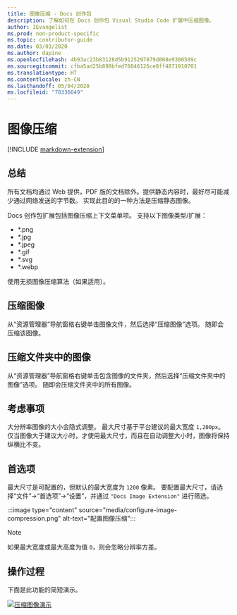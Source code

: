 ```yaml
---
title: 图像压缩 - Docs 创作包
description: 了解如何在 Docs 创作包 Visual Studio Code 扩展中压缩图像。
author: IEvangelist
ms.prod: non-product-specific
ms.topic: contributor-guide
ms.date: 03/03/2020
ms.author: dapine
ms.openlocfilehash: 4b93ac23b83128d5b9125297879d008e9300509c
ms.sourcegitcommit: cfba5ad25b898bfed76046126ce8ff4871910701
ms.translationtype: HT
ms.contentlocale: zh-CN
ms.lasthandoff: 05/04/2020
ms.locfileid: "78336649"
---
```

# <a name="image-compression"></a>图像压缩

[!INCLUDE [markdown-extension](includes/image-extension.md)]

## <a name="summary"></a>总结

所有文档均通过 Web 提供，PDF 版的文档除外。提供静态内容时，最好尽可能减少通过网络发送的字节数。 实现此目的的一种方法是压缩静态图像。

Docs 创作包扩展包括图像压缩上下文菜单项。 支持以下图像类型/扩展：

* \*.png
* \*.jpg
* \*.jpeg
* \*.gif
* \*.svg
* \*.webp

使用无损图像压缩算法（如果适用）。

## <a name="compress-image"></a>压缩图像

从“资源管理器”导航窗格右键单击图像文件，然后选择“压缩图像”选项。 随即会压缩该图像。

## <a name="compress-images-in-folder"></a>压缩文件夹中的图像

从“资源管理器”导航窗格右键单击包含图像的文件夹，然后选择“压缩文件夹中的图像”选项。 随即会压缩文件夹中的所有图像。

## <a name="considerations"></a>考虑事项

大分辨率图像的大小会隐式调整。 最大尺寸基于平台建议的最大宽度 `1,200px`。 仅当图像大于建议大小时，才使用最大尺寸，而且在自动调整大小时，图像将保持纵横比不变。

## <a name="preferences"></a>首选项

最大尺寸是可配置的，但默认的最大宽度为 `1200` 像素。 要配置最大尺寸，请选择“文件”->“首选项”->“设置”，并通过 `"Docs Image Extension"` 进行筛选。

:::image type="content" source="media/configure-image-compression.png" alt-text="配置图像压缩":::

> [!NOTE]
> 如果最大宽度或最大高度为值 `0`，则会忽略分辨率方差。

## <a name="in-action"></a>操作过程

下面是此功能的简短演示。

[![压缩图像演示](media/compress-image.gif)](media/compress-image.gif#lightbox)
